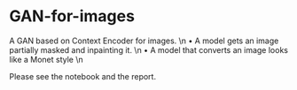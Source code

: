 # GAN-for-images

A GAN based on Context Encoder for images. \n
•	A model gets an image partially masked and inpainting it. \n
•	A model that converts an image looks like a  Monet style \n

Please see the notebook and the report.
